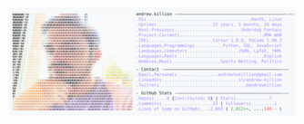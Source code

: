 <a href="https://github.com/AndrewKillion/AndrewKillion">
  <picture>
    <source media="(prefers-color-scheme: light)" srcset="https:/raw.githubusercontent.com/AndrewKillion/AndrewKillion/main/dark_mode.svg">
    <img alt="Andrew Grant's GitHub Profile README (inspired by Andrew6rant)" src="https://raw.githubusercontent.com/AndrewKillion/AndrewKillion/main/light_mode.svg">
  </picture>
<alt>
</a>
